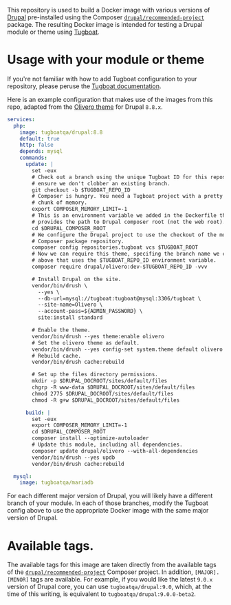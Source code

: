 This repository is used to build a Docker image with various versions of
[Drupal](https://drupal.org) pre-installed using the Composer
[`drupal/recommended-project`](https://github.com/drupal/recommended-project)
package. The resulting Docker image is intended for testing a Drupal module or
theme using [Tugboat](https://tugboat.qa).

# Usage with your module or theme

If you're not familiar with how to add Tugboat configuration to your repository,
please peruse the [Tugboat documentation](https://docs.tugboat.qa).

Here is an example configuration that makes use of the images from this repo,
adapted from the [Olivero theme](https://drupal.org/project/olivero) for Drupal
`8.8.x`.

```yaml
services:
  php:
    image: tugboatqa/drupal:8.8
    default: true
    http: false
    depends: mysql
    commands:
      update: |
        set -eux
        # Check out a branch using the unique Tugboat ID for this repository, to
        # ensure we don't clobber an existing branch.
        git checkout -b $TUGBOAT_REPO_ID
        # Composer is hungry. You need a Tugboat project with a pretty sizeable
        # chunk of memory.
        export COMPOSER_MEMORY_LIMIT=-1
        # This is an environment variable we added in the Dockerfile that
        # provides the path to Drupal composer root (not the web root).
        cd $DRUPAL_COMPOSER_ROOT
        # We configure the Drupal project to use the checkout of the module as a
        # Composer package repository.
        composer config repositories.tugboat vcs $TUGBOAT_ROOT
        # Now we can require this theme, specifing the branch name we created
        # above that uses the $TUGBOAT_REPO_ID environment variable.
        composer require drupal/olivero:dev-$TUGBOAT_REPO_ID -vvv

        # Install Drupal on the site.
        vendor/bin/drush \
          --yes \
          --db-url=mysql://tugboat:tugboat@mysql:3306/tugboat \
          --site-name=Olivero \
          --account-pass=${ADMIN_PASSWORD} \
          site:install standard

        # Enable the theme.
        vendor/bin/drush --yes theme:enable olivero
        # Set the olivero theme as default.
        vendor/bin/drush --yes config-set system.theme default olivero
        # Rebuild cache.
        vendor/bin/drush cache:rebuild

        # Set up the files directory permissions.
        mkdir -p $DRUPAL_DOCROOT/sites/default/files
        chgrp -R www-data $DRUPAL_DOCROOT/sites/default/files
        chmod 2775 $DRUPAL_DOCROOT/sites/default/files
        chmod -R g+w $DRUPAL_DOCROOT/sites/default/files

      build: |
        set -eux
        export COMPOSER_MEMORY_LIMIT=-1
        cd $DRUPAL_COMPOSER_ROOT
        composer install --optimize-autoloader
        # Update this module, including all dependencies.
        composer update drupal/olivero --with-all-dependencies
        vendor/bin/drush --yes updb
        vendor/bin/drush cache:rebuild

  mysql:
    image: tugboatqa/mariadb
```

For each different major version of Drupal, you will likely have a different
branch of your module. In each of those branches, modify the Tugboat config
above to use the appropriate Docker image with the same major version of Drupal.

# Available tags.

The available tags for this image are taken directly from the available tags
of the [`drupal/recommended-project`](https://github.com/drupal/recommended-project/tags)
Composer project. In addition, `[MAJOR].[MINOR]` tags are available. For
example, if you would like the latest `9.0.x` version of Drupal core, you can
use `tugboatqa/drupal:9.0`, which, at the time of this writing, is equivalent to
`tugboatqa/drupal:9.0.0-beta2`.
